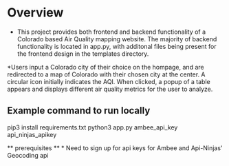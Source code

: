 # Overview
* This project provides both frontend and backend functionality of a Colorado based Air Quality mapping website.
The majority of backend functionality is located in app.py, with additonal files being present for the frontend
design in the templates directory. 

*Users input a Colorado city of their choice on the hompage, and are redirected to a map of Colorado with their 
chosen city at the center. A circular icon initially indicates the AQI. When clicked, a popup of a table
appears and displays different air quality metrics for the user to analyze. 


## Example command to run locally

pip3 install requirements.txt
python3 app.py ambee_api_key api_ninjas_apikey


** prerequisites **
    * Need to sign up for api keys for Ambee and Api-Ninjas' Geocoding api